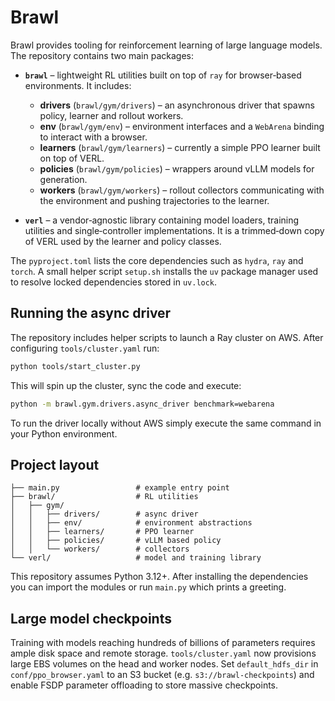 # Brawl

Brawl provides tooling for reinforcement learning of large language models.  The
repository contains two main packages:

- **`brawl`** – lightweight RL utilities built on top of `ray` for
  browser‑based environments.  It includes:
  - **drivers** (`brawl/gym/drivers`) – an asynchronous driver that spawns
    policy, learner and rollout workers.
  - **env** (`brawl/gym/env`) – environment interfaces and a `WebArena` binding
    to interact with a browser.
  - **learners** (`brawl/gym/learners`) – currently a simple PPO learner built
    on top of VERL.
  - **policies** (`brawl/gym/policies`) – wrappers around vLLM models for
    generation.
  - **workers** (`brawl/gym/workers`) – rollout collectors communicating with
    the environment and pushing trajectories to the learner.

- **`verl`** – a vendor‑agnostic library containing model loaders,
  training utilities and single‑controller implementations.  It is a
  trimmed‑down copy of VERL used by the learner and policy classes.

The `pyproject.toml` lists the core dependencies such as `hydra`, `ray` and
`torch`.  A small helper script `setup.sh` installs the `uv` package manager
used to resolve locked dependencies stored in `uv.lock`.

## Running the async driver

The repository includes helper scripts to launch a Ray cluster on AWS.
After configuring `tools/cluster.yaml` run:

```bash
python tools/start_cluster.py
```

This will spin up the cluster, sync the code and execute:

```bash
python -m brawl.gym.drivers.async_driver benchmark=webarena
```

To run the driver locally without AWS simply execute the same command in
your Python environment.


## Project layout

```
├── main.py                 # example entry point
├── brawl/                  # RL utilities
│   ├── gym/
│   │   ├── drivers/        # async driver
│   │   ├── env/            # environment abstractions
│   │   ├── learners/       # PPO learner
│   │   ├── policies/       # vLLM based policy
│   │   └── workers/        # collectors
└── verl/                   # model and training library
```

This repository assumes Python 3.12+.  After installing the dependencies you can
import the modules or run `main.py` which prints a greeting.

## Large model checkpoints

Training with models reaching hundreds of billions of parameters requires ample
disk space and remote storage.  `tools/cluster.yaml` now provisions large EBS
volumes on the head and worker nodes.  Set `default_hdfs_dir` in
`conf/ppo_browser.yaml` to an S3 bucket (e.g. `s3://brawl-checkpoints`) and
enable FSDP parameter offloading to store massive checkpoints.

